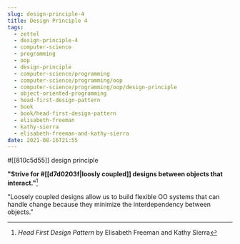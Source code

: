 ```yaml
---
slug: design-principle-4
title: Design Principle 4
tags:
  - zettel
  - design-principle-4
  - computer-science
  - programming
  - oop
  - design-principle
  - computer-science/programming
  - computer-science/programming/oop
  - computer-science/programming/oop/design-principle
  - object-oriented-programming
  - head-first-design-pattern
  - book
  - book/head-first-design-pattern
  - elisabeth-freeman
  - kathy-sierra
  - elisabeth-freeman-and-kathy-sierra
date: 2021-08-16T21:55
---
```



#[[810c5d55]] design principle

**"Strive for #[[d7d0203f|loosly coupled]] designs between objects that
interact."**[^1]

"Loosely coupled designs allow us to build flexible OO systems that can handle
change because they minimize the interdependency between objects."


[^1]: _Head First Design Pattern_ by Elisabeth Freeman and Kathy Sierra
